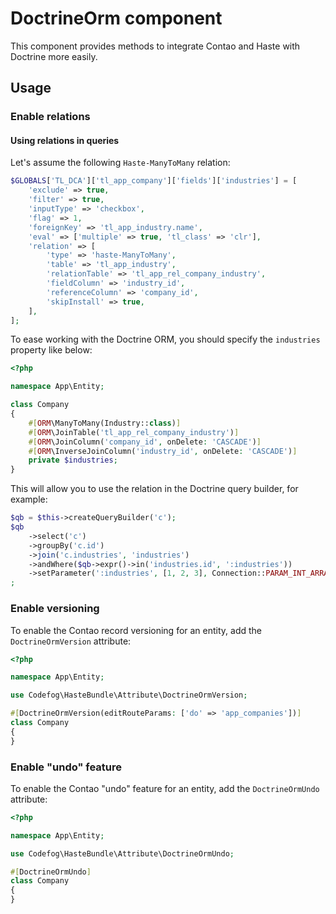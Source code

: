 # DoctrineOrm component

This component provides methods to integrate Contao and Haste with Doctrine more easily.

## Usage

### Enable relations

#### Using relations in queries

Let's assume the following `Haste-ManyToMany` relation:

```php
$GLOBALS['TL_DCA']['tl_app_company']['fields']['industries'] = [
    'exclude' => true,
    'filter' => true,
    'inputType' => 'checkbox',
    'flag' => 1,
    'foreignKey' => 'tl_app_industry.name',
    'eval' => ['multiple' => true, 'tl_class' => 'clr'],
    'relation' => [
        'type' => 'haste-ManyToMany',
        'table' => 'tl_app_industry',
        'relationTable' => 'tl_app_rel_company_industry',
        'fieldColumn' => 'industry_id',
        'referenceColumn' => 'company_id',
        'skipInstall' => true,
    ],
];
```

To ease working with the Doctrine ORM, you should specify the `industries` property like below: 

```php
<?php

namespace App\Entity;

class Company
{
    #[ORM\ManyToMany(Industry::class)]
    #[ORM\JoinTable('tl_app_rel_company_industry')]
    #[ORM\JoinColumn('company_id', onDelete: 'CASCADE')]
    #[ORM\InverseJoinColumn('industry_id', onDelete: 'CASCADE')]
    private $industries;
}
```

This will allow you to use the relation in the Doctrine query builder, for example:

```php
$qb = $this->createQueryBuilder('c');
$qb
    ->select('c')
    ->groupBy('c.id')
    ->join('c.industries', 'industries')
    ->andWhere($qb->expr()->in('industries.id', ':industries'))
    ->setParameter(':industries', [1, 2, 3], Connection::PARAM_INT_ARRAY)
;
```


### Enable versioning

To enable the Contao record versioning for an entity, add the `DoctrineOrmVersion` attribute:

```php
<?php

namespace App\Entity;

use Codefog\HasteBundle\Attribute\DoctrineOrmVersion;

#[DoctrineOrmVersion(editRouteParams: ['do' => 'app_companies'])]
class Company
{
}
```


### Enable "undo" feature

To enable the Contao "undo" feature for an entity, add the `DoctrineOrmUndo` attribute:

```php
<?php

namespace App\Entity;

use Codefog\HasteBundle\Attribute\DoctrineOrmUndo;

#[DoctrineOrmUndo]
class Company
{
}
```

